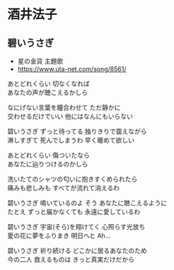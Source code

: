 
# 酒井法子

## 碧いうさぎ

* 星の金貨 主題歌
* https://www.uta-net.com/song/8561/

あとどれくらい 切なくなれば<br>
あなたの声が聴こえるかしら<br>

なにげない言葉を瞳合わせて ただ静かに<br>
交わせるだけでいい 他にはなんにもいらない<br>

碧いうさぎ ずっと待ってる 独りきりで震えながら<br>
淋しすぎて 死んでしまうわ 早く暖めて欲しい<br>

あとどれくらい 傷ついたなら<br>
あなたに辿りつけるのかしら<br>

洗いたてのシャツの匂いに抱きすくめられたら<br>
痛みも悲しみも すべてが流れて消えるわ<br>

碧いうさぎ 鳴いているのよ そう あなたに聴こえるように<br>
たとえ ずっと届かなくても 永遠に愛しているわ<br>

碧いうさぎ 宇宙(そら)を翔けてく 心照らす光放ち<br>
愛の花に夢をふりまき 明日へと Ah…<br>

碧いうさぎ 祈り続ける どこかに居るあなたのため<br>
今の二人 救えるものは きっと真実だけだから<br>
